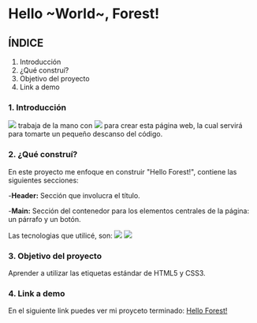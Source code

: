 # Hello ~World~, Forest!

## ÍNDICE
1. Introducción
2. ¿Qué construí?
3. Objetivo del proyecto
4. Link a demo

### 1. Introducción
<img src="https://img.shields.io/badge/HTML5-E34F26?style=for-the-badge&logo=html5&logoColor=white"/> trabaja de la mano con <img src="https://img.shields.io/badge/CSS3-1572B6?style=for-the-badge&logo=css3&logoColor=white"/> para crear esta página web, la cual servirá para tomarte un pequeño descanso del código.

### 2. ¿Qué construí?
En este proyecto me enfoque en construir "Hello Forest!", contiene las siguientes secciones:

-**Header:** Sección que involucra el título.

-**Main:** Sección del contenedor para los elementos centrales de la página: un párrafo y un botón.

Las tecnologias que utilicé, son: 
<img src="https://img.shields.io/badge/CSS3-1572B6?style=for-the-badge&logo=css3&logoColor=white"/>
<img src="https://img.shields.io/badge/HTML5-E34F26?style=for-the-badge&logo=html5&logoColor=white"/>

### 3. Objetivo del proyecto
Aprender a utilizar las etiquetas estándar de HTML5 y CSS3.

### 4. Link a demo
En el siguiente link puedes ver mi proyceto terminado: [Hello Forest!](https://hello-forest-gules.vercel.app/)

